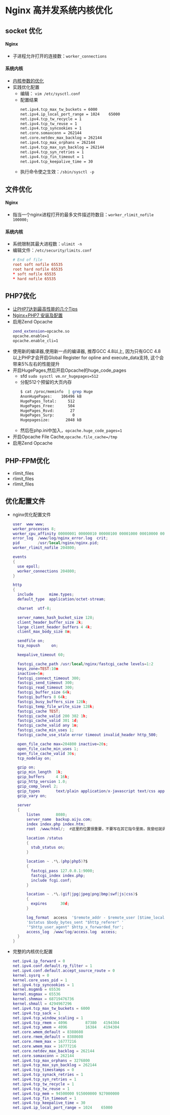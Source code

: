 # Nginx 高并发系统内核优化
## socket 优化
#### Nginx 
+   子进程允许打开的连接数：`worker_connections`
#### 系统内核 
+   [内核参数的优化](http://blog.csdn.net/moxiaomomo/article/details/19442737)  
+   实践优化配置
    +  编辑： `vim /etc/sysctl.conf`
    +  配置结果
        ```bash
        net.ipv4.tcp_max_tw_buckets = 6000
        net.ipv4.ip_local_port_range = 1024    65000
        net.ipv4.tcp_tw_recycle = 1
        net.ipv4.tcp_tw_reuse = 1
        net.ipv4.tcp_syncookies = 1
        net.core.somaxconn = 262144
        net.core.netdev_max_backlog = 262144
        net.ipv4.tcp_max_orphans = 262144
        net.ipv4.tcp_max_syn_backlog = 262144
        net.ipv4.tcp_syn_retries = 1
        net.ipv4.tcp_fin_timeout = 1
        net.ipv4.tcp_keepalive_time = 30
        ```
    +   执行命令使之生效：`/sbin/sysctl -p`       
## 文件优化
#### Nginx 
+   指当一个nginx进程打开的最多文件描述符数目：`worker_rlimit_nofile 100000;`
#### 系统内核 
+   系统限制其最大进程数：`ulimit -n`
+   编辑文件：`/etc/security/limits.conf`
    ```conf
    # End of file
    root soft nofile 65535
    root hard nofile 65535
    * soft nofile 65535
    * hard nofile 65535
    ```
##   PHP7优化
+   [让PHP7达到最高性能的几个Tips](http://www.laruence.com/2015/12/04/3086.html)
+   [Nginx+PHP7 安装及配置](http://tchuairen.blog.51cto.com/3848118/1771597/)
+   启用Zend Opcache
    ```bash
    zend_extension=opcache.so
    opcache.enable=1
    opcache.enable_cli=1
    ```
+   使用新的编译器,使用新一点的编译器, 推荐GCC 4.8以上, 因为只有GCC 4.8以上PHP才会开启Global Register for opline and execute_data支持, 这个会带来5%左右的性能提升
+   开启HugePages,然后开启Opcache的huge_code_pages
    +   sfd  `sudo sysctl vm.nr_hugepages=512`
    +   分配512个预留的大页内存
        ```bash 
        $ cat /proc/meminfo  | grep Huge
        AnonHugePages:    106496 kB
        HugePages_Total:     512
        HugePages_Free:      504
        HugePages_Rsvd:       27
        HugePages_Surp:        0
        Hugepagesize:       2048 kB
        ```
    +   然后在php.ini中加入，`opcache.huge_code_pages=1`
+   开启Opcache File Cache,`opcache.file_cache=/tmp`   
+   启用Zend Opcache
##   PHP-FPM优化
+   rlimit_files    
+   rlimit_files    
+   rlimit_files    
## 优化配置文件
+   nginx优化配置文件
    ```lua
    user  www www;
    worker_processes 8;
    worker_cpu_affinity 00000001 00000010 00000100 00001000 00010000 00100000 01000000;
    error_log  /www/log/nginx_error.log  crit;
    pid        /usr/local/nginx/nginx.pid;
    worker_rlimit_nofile 204800;
    
    events
    {
      use epoll;
      worker_connections 204800;
    }
    
    http
    {
      include       mime.types;
      default_type  application/octet-stream;
    
      charset  utf-8;
    
      server_names_hash_bucket_size 128;
      client_header_buffer_size 2k;
      large_client_header_buffers 4 4k;
      client_max_body_size 8m;
    
      sendfile on;
      tcp_nopush     on;
    
      keepalive_timeout 60;
    
      fastcgi_cache_path /usr/local/nginx/fastcgi_cache levels=1:2
      keys_zone=TEST:10m
      inactive=5m;
      fastcgi_connect_timeout 300;
      fastcgi_send_timeout 300;
      fastcgi_read_timeout 300;
      fastcgi_buffer_size 64k;
      fastcgi_buffers 8 64k;
      fastcgi_busy_buffers_size 128k;
      fastcgi_temp_file_write_size 128k;
      fastcgi_cache TEST;
      fastcgi_cache_valid 200 302 1h;
      fastcgi_cache_valid 301 1d;
      fastcgi_cache_valid any 1m;
      fastcgi_cache_min_uses 1;
      fastcgi_cache_use_stale error timeout invalid_header http_500;
    
      open_file_cache max=204800 inactive=20s;
      open_file_cache_min_uses 1;
      open_file_cache_valid 30s;
      tcp_nodelay on;
    
      gzip on;
      gzip_min_length  1k;
      gzip_buffers     4 16k;
      gzip_http_version 1.0;
      gzip_comp_level 2;
      gzip_types       text/plain application/x-javascript text/css application/xml;
      gzip_vary on;
      
      server
      {
          listen       8080;
          server_name  backup.aiju.com;
          index index.php index.htm;
          root  /www/html/;  #这里的位置很重要，不要写在其它指令里面，我曾经就调试了好久才发现这个问题的
    
          location /status
          {
            stub_status on;
          }
    
          location ~ .*\.(php|php5)?$
          {
            fastcgi_pass 127.0.0.1:9000;
            fastcgi_index index.php;
            include fcgi.conf;
          }
    
          location ~ .*\.(gif|jpg|jpeg|png|bmp|swf|js|css)$
          {
            expires      30d;
          }
    
          log_format  access  '$remote_addr - $remote_user [$time_local] "$request" '
          '$status $body_bytes_sent "$http_referer" '
          '"$http_user_agent" $http_x_forwarded_for';
          access_log  /www/log/access.log  access;
      }
    } 
    ```
+   完整的内核优化配置
    ```lua
    net.ipv4.ip_forward = 0
    net.ipv4.conf.default.rp_filter = 1
    net.ipv4.conf.default.accept_source_route = 0
    kernel.sysrq = 0
    kernel.core_uses_pid = 1
    net.ipv4.tcp_syncookies = 1
    kernel.msgmnb = 65536
    kernel.msgmax = 65536
    kernel.shmmax = 68719476736
    kernel.shmall = 4294967296
    net.ipv4.tcp_max_tw_buckets = 6000
    net.ipv4.tcp_sack = 1
    net.ipv4.tcp_window_scaling = 1
    net.ipv4.tcp_rmem = 4096        87380   4194304
    net.ipv4.tcp_wmem = 4096        16384   4194304
    net.core.wmem_default = 8388608
    net.core.rmem_default = 8388608
    net.core.rmem_max = 16777216
    net.core.wmem_max = 16777216
    net.core.netdev_max_backlog = 262144
    net.core.somaxconn = 262144
    net.ipv4.tcp_max_orphans = 3276800
    net.ipv4.tcp_max_syn_backlog = 262144
    net.ipv4.tcp_timestamps = 0
    net.ipv4.tcp_synack_retries = 1
    net.ipv4.tcp_syn_retries = 1
    net.ipv4.tcp_tw_recycle = 1
    net.ipv4.tcp_tw_reuse = 1
    net.ipv4.tcp_mem = 94500000 915000000 927000000
    net.ipv4.tcp_fin_timeout = 1
    net.ipv4.tcp_keepalive_time = 30
    net.ipv4.ip_local_port_range = 1024    65000
    ```    